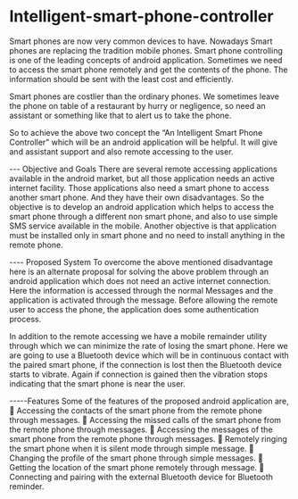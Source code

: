 # Intelligent-smart-phone-controller
Smart phones are now very common devices to have. Nowadays Smart phones are replacing the tradition mobile phones. Smart phone controlling is one of the leading concepts of android application. Sometimes we need to access the smart phone remotely and get the contents of the phone. The information should be sent with the least cost and efficiently.

Smart phones are costlier than the ordinary phones. We sometimes leave the phone on table of a restaurant by hurry or negligence, so need an assistant or something like that to alert us to take the phone. 

So to achieve the above two concept the “An Intelligent Smart Phone Controller” which will be an android application will be helpful. It will give and assistant support and also remote accessing to the user.

--- Objective and Goals
There are several remote accessing applications available in the android market, but all those application needs an active internet facility. Those applications also need a smart phone to access another smart phone. And they have their own disadvantages. 
So the objective is to develop an android application which helps to access the smart phone through a different non smart phone, and also to use simple SMS service available in the mobile. Another objective is that application must be installed only in smart phone and no need to install anything in the remote phone.

---- Proposed System
To overcome the above mentioned disadvantage here is an alternate proposal for solving the above problem through an android application which does not need an active internet connection. Here the information is accessed through the normal Messages and the application is activated through the message. Before allowing the remote user to access the phone, the application does some authentication process. 
	
In addition to the remote accessing we have a mobile remainder utility through which we can minimize the rate of losing the smart phone. Here we are going to use a Bluetooth device which will be in continuous contact with the paired smart phone, if the connection is lost then the Bluetooth device starts to vibrate. Again if connection is gained then the vibration stops indicating that the smart phone is near the user. 
	
-----Features
	Some of the features of the proposed android application are,
	Accessing the contacts of the smart phone from the remote phone through messages.
	Accessing the missed calls of the smart phone from the remote phone through messages.
	Accessing the messages of the smart phone from the remote phone through messages.
	Remotely ringing the smart phone when it is silent mode through simple message.
	Changing the profile of the smart phone through simple messages.
	Getting the location of the smart phone remotely through message.
	Connecting and pairing with the external Bluetooth device for Bluetooth reminder.


